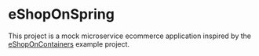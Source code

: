 # eShopOnSpring

This project is a mock microservice ecommerce application inspired by the [eShopOnContainers](https://github.com/dotnet-architecture/eShopOnContainers) example project.
